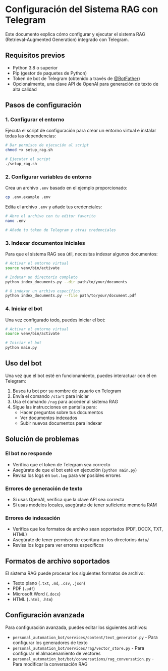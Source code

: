 # Configuración del Sistema RAG con Telegram

Este documento explica cómo configurar y ejecutar el sistema RAG (Retrieval-Augmented Generation) integrado con Telegram.

## Requisitos previos

- Python 3.8 o superior
- Pip (gestor de paquetes de Python)
- Token de bot de Telegram (obtenido a través de [@BotFather](https://t.me/botfather))
- Opcionalmente, una clave API de OpenAI para generación de texto de alta calidad

## Pasos de configuración

### 1. Configurar el entorno

Ejecuta el script de configuración para crear un entorno virtual e instalar todas las dependencias:

```bash
# Dar permisos de ejecución al script
chmod +x setup_rag.sh

# Ejecutar el script
./setup_rag.sh
```

### 2. Configurar variables de entorno

Crea un archivo `.env` basado en el ejemplo proporcionado:

```bash
cp .env.example .env
```

Edita el archivo `.env` y añade tus credenciales:

```bash
# Abre el archivo con tu editor favorito
nano .env

# Añade tu token de Telegram y otras credenciales
```

### 3. Indexar documentos iniciales

Para que el sistema RAG sea útil, necesitas indexar algunos documentos:

```bash
# Activar el entorno virtual
source venv/bin/activate

# Indexar un directorio completo
python index_documents.py --dir path/to/your/documents

# O indexar un archivo específico
python index_documents.py --file path/to/your/document.pdf
```

### 4. Iniciar el bot

Una vez configurado todo, puedes iniciar el bot:

```bash
# Activar el entorno virtual
source venv/bin/activate

# Iniciar el bot
python main.py
```

## Uso del bot

Una vez que el bot esté en funcionamiento, puedes interactuar con él en Telegram:

1. Busca tu bot por su nombre de usuario en Telegram
2. Envía el comando `/start` para iniciar
3. Usa el comando `/rag` para acceder al sistema RAG
4. Sigue las instrucciones en pantalla para:
   - Hacer preguntas sobre tus documentos
   - Ver documentos indexados
   - Subir nuevos documentos para indexar

## Solución de problemas

### El bot no responde

- Verifica que el token de Telegram sea correcto
- Asegúrate de que el bot esté en ejecución (`python main.py`)
- Revisa los logs en `bot.log` para ver posibles errores

### Errores de generación de texto

- Si usas OpenAI, verifica que la clave API sea correcta
- Si usas modelos locales, asegúrate de tener suficiente memoria RAM

### Errores de indexación

- Verifica que los formatos de archivo sean soportados (PDF, DOCX, TXT, HTML)
- Asegúrate de tener permisos de escritura en los directorios `data/`
- Revisa los logs para ver errores específicos

## Formatos de archivo soportados

El sistema RAG puede procesar los siguientes formatos de archivo:

- Texto plano (`.txt`, `.md`, `.csv`, `.json`)
- PDF (`.pdf`)
- Microsoft Word (`.docx`)
- HTML (`.html`, `.htm`)

## Configuración avanzada

Para configuración avanzada, puedes editar los siguientes archivos:

- `personal_automation_bot/services/content/text_generator.py` - Para configurar los generadores de texto
- `personal_automation_bot/services/rag/vector_store.py` - Para configurar el almacenamiento de vectores
- `personal_automation_bot/bot/conversations/rag_conversation.py` - Para modificar la conversación RAG
